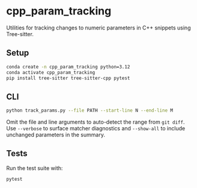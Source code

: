 # cpp_param_tracking

Utilities for tracking changes to numeric parameters in C++ snippets using Tree-sitter.

## Setup


```bash
conda create -n cpp_param_tracking python=3.12
conda activate cpp_param_tracking
pip install tree-sitter tree-sitter-cpp pytest
```

## CLI

```bash
python track_params.py --file PATH --start-line N --end-line M
```

Omit the file and line arguments to auto-detect the range from `git diff`. Use `--verbose` to surface matcher diagnostics and `--show-all` to include unchanged parameters in the summary.

## Tests

Run the test suite with:

```bash
pytest
```
